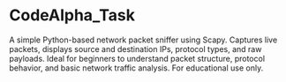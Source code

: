# CodeAlpha_Task
A simple Python-based network packet sniffer using Scapy. Captures live packets, displays source and destination IPs, protocol types, and raw payloads. Ideal for beginners to understand packet structure, protocol behavior, and basic network traffic analysis. For educational use only.
